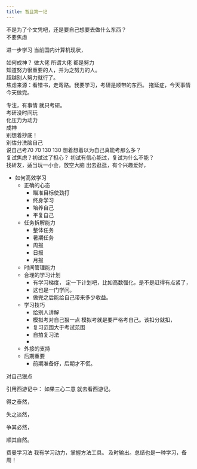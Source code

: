 ```yaml
---
title: 暂且第一记
---
```

不是为了个文凭吧，还是要自己想要去做什么东西？   
不要焦虑

进一步学习 
当前国内计算机现状，


如何成神？  做大佬 所谓大佬  都是努力   
知道努力很重要的人，并为之努力的人。  
超越别人努力就行了。  
焦虑来源：看错书，走弯路。我要学习，考研是顺带的东西。
拖延症，今天事情今天做完。  

专注，有事情 就只考研。  
考研没时间玩  
化压力为动力   
成神  
别想着抄底！  
别估分洗脑自己   
说自己考70 70 130 130 想着想着以为自己真能考那么多？  
复试焦虑？初试过了担心？ 初试有信心能过，复试为什么不能？   
找研友，适当玩一小会，放空大脑 出去逛逛，有个兴趣爱好，




- 如何高效学习
	- 正确的心态
		- 瞄准目标使劲打
		- 终身学习
		- 培养自己
		- 平复自己
	- 任务拆解能力
		- 整体任务
		- 暑期任务
		- 周报
		- 日报
		- 月报
	- 时间管理能力
	- 合理的学习计划
		- 有学习梯度，
		  定一下计划吧，比如高数强化，是不是赶得有点紧了，
		- 这也是一门学问。
		- 做完之后能给自己带来多少收益。
	- 学习技巧
		- 给别人讲解
		- 模拟考对自己狠一点 模拟考就是要严格考自己。该扣分就扣，
		- 复习范围大于考试范围
		- 自拍复习法
		- 
	- 外接的支持
	- 后期重要
		- 前期准备好，后期才不慌。
	
对自己狠点

引用西游记中：
如果三心二意 就去看西游记。
<p>得之泰然，</p>
<p>失之淡然，</p>
<p>争其必然，</p>
<p>顺其自然。</p>

费曼学习法
我有学习动力，掌握方法工具。
及时输出。总结也是一种学习，备周！